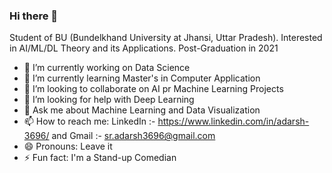 ### Hi there 👋

Student of BU  (Bundelkhand University at Jhansi, Uttar Pradesh). Interested in AI/ML/DL Theory and its Applications. Post-Graduation in 2021

- 🔭 I’m currently working on Data Science
- 🌱 I’m currently learning Master's in Computer Application
- 👯 I’m looking to collaborate on AI pr Machine Learning Projects
- 🤔 I’m looking for help with Deep Learning
- 💬 Ask me about Machine Learning and Data Visualization
- 📫 How to reach me: LinkedIn :- https://www.linkedin.com/in/adarsh-3696/ and Gmail :- sr.adarsh3696@gmail.com
- 😄 Pronouns: Leave it
- ⚡ Fun fact: I'm a Stand-up Comedian

<!--
**ADARSH-3696/ADARSH-3696** is a ✨ _special_ ✨ repository because its `README.md` (this file) appears on your GitHub profile.

Here are some ideas to get you started:

- 🔭 I’m currently working on Data Science
- 🌱 I’m currently learning Master's in Computer Application
- 👯 I’m looking to collaborate on AI pr Machine Learning Projects
- 🤔 I’m looking for help with Deep Learning
- 💬 Ask me about Machine Learning and Data Visualization
- 📫 How to reach me: LinkedIn :- https://www.linkedin.com/in/adarsh-3696/ and Gmail :- sr.adarsh3696@gmail.com
- 😄 Pronouns: Leave it
- ⚡ Fun fact: I'm a Stand-up Comedian
-->
